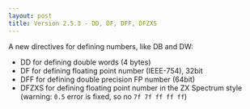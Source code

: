 ```yaml
---
layout: post
title: Version 2.5.3 - DD, DF, DFF, DFZXS
---
```


A new directives for defining numbers, like DB and DW:

- DD for defining double words (4 bytes)
- DF for defining floating point number (IEEE-754), 32bit
- DFF for defining double precision FP number (64bit)
- DFZXS for defining floating point number in the ZX Spectrum style (warning: `0.5` error is fixed, so no `7f 7f ff ff ff`)